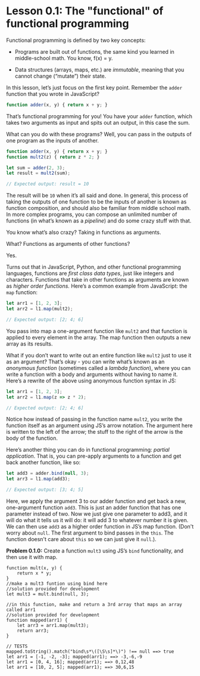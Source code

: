 # Lesson 0.1: The "functional" of functional programming

Functional programming is defined by two key concepts:

- Programs are built out of functions, the same kind you learned in middle-school math. You know, f(x) = y.

- Data structures (arrays, maps, etc.) are *immutable*, meaning that you cannot change (“mutate”) their state.

In this lesson, let’s just focus on the first key point. Remember the `adder` function that you wrote in JavaScript?

```javascript
function adder(x, y) { return x + y; }
```

That’s functional programming for you! You have your `adder` function, which takes two arguments as input and spits out an output, in this case the sum.

What can you do with these programs? Well, you can pass in the outputs of one program as the inputs of another.

```javascript
function adder(x, y) { return x + y; }
function mult2(z) { return z * 2; }

let sum = adder(2, 3);
let result = mult2(sum);

// Expected output: result = 10
```

The result will be `10` when it’s all said and done. In general, this process of taking the outputs of one function to be the inputs of another is known as function composition, and should also be familiar from middle school math. In more complex programs, you can compose an unlimited number of functions (in what’s known as a *pipeline*) and do some crazy stuff with that.

You know what’s also crazy? Taking in functions as arguments.

What? Functions as arguments of other functions?

Yes.

Turns out that in JavaScript, Python, and other functional programming languages, functions are *first class data types*, just like integers and characters. Functions that take in other functions as arguments are known as *higher order functions.* Here’s a common example from JavaScript: the `map` function:
  
```javascript
let arr1 = [1, 2, 3];
let arr2 = l1.map(mult2);

// Expected output: [2; 4; 6]
```

You pass into map a one-argument function like `mult2` and that function is applied to every element in the array. The map function then outputs a new array as its results.

What if you don’t want to write out an entire function like `mult2` just to use it as an argument? That’s okay - you can write what’s known as an *anonymous function* (sometimes called a *lambda function*), where you can write a function with a body and arguments without having to name it. Here’s a rewrite of the above using anonymous function syntax in JS: 

```javascript
let arr1 = [1, 2, 3];
let arr2 = l1.map(z => z * 2);

// Expected output: [2; 4; 6]
```

Notice how instead of passing in the function name `mult2`, you write the function itself as an argument using JS’s arrow notation. The argument here is written to the left of the arrow; the stuff to the right of the arrow is the body of the function.

Here’s another thing you can do in functional programming: *partial application*. That is, you can pre-apply arguments to a function and get back another function, like so:
  
```javascript
let add3 = adder.bind(null, 3);
let arr3 = l1.map(add3);

// Expected output: [3; 4; 5]
```

Here, we apply the argument 3 to our adder function and get back a new, one-argument function `add3`. This is just an adder function that has one parameter instead of two. Now we just give one parameter to add3, and it will do what it tells us it will do: it will add 3 to whatever number it is given. We can then use `add3` as a higher order function in JS’s map function. (Don't worry about `null`. The first argument to bind passes in the `this`. The function doesn't care about `this` so we can just give it `null`.).
  
**Problem 0.1.0:** Create a function `mult3` using JS’s `bind` functionality, and then use it with map.

```problem
function mult(x, y) {
    return x * y;
}
//make a mult3 funtion using bind here
//solution provided for development
let mult3 = mult.bind(null, 3);

//in this function, make and return a 3rd array that maps an array called arr1
//solution provided for development
function mapped(arr1) {
    let arr3 = arr1.map(mult3);
    return arr3;
}

// TESTS
mapped.toString().match("bind\s*\([\S\s]*\)") !== null ==> true
let arr1 = [-1, -2, -3]; mapped(arr1); ==> -3,-6,-9
let arr1 = [0, 4, 16]; mapped(arr1); ==> 0,12,48
let arr1 = [10, 2, 5]; mapped(arr1); ==> 30,6,15
```
